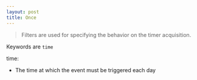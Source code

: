 ```yaml
---
layout: post
title: Once
---
```


> Filters are used for specifying the behavior on the timer acquisition.

Keywords are `time`

time:

- The time at which the event must be triggered each day

